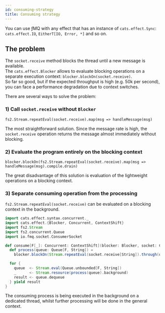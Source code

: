 ```yaml
---
id: consuming-strategy
title: Consuming strategy
---
```


You can use ƒMQ with any effect that has an instance of `cats.effect.Sync`: `cats.effect.IO`, `EitherT[IO, Error, *]` and so on.

## The problem
The `socket.receive` method blocks the thread until a new message is available.  
The `cats.effect.Blocker` allows to evaluate blocking operations on a separate execution context: `blocker.blockOn(socket.receive)`.  
So far so good, but if the expected throughput is high (e.g. 50k per second), you can face a performance degradation due to context switches.

There are several ways to solve the problem:


### 1) Call `socket.receive` without `Blocker`  
`fs2.Stream.repeatEval(socket.receive).map(msg => handleMessage(msg)`

The most straightforward solution. Since the message rate is high, the `socket.receive` operation returns the message almost immediately without blocking.

### 2) Evaluate the program entirely on the blocking context
`blocker.blockOn(fs2.Stream.repeatEval(socket.receive).map(msg => handleMessage(msg).compile.drain)`

The great disadvantage of this solution is evaluation of the lightweight operations on a blocking context. 

### 3) Separate consuming operation from the processing
`fs2.Stream.repeatEval(socket.receive)` can be evaluated on a blocking context in the background. 

```scala mdoc
import cats.effect.syntax.concurrent._
import cats.effect.{Blocker, Concurrent, ContextShift}
import fs2.Stream
import fs2.concurrent.Queue
import io.fmq.socket.ConsumerSocket

def consume[F[_]: Concurrent: ContextShift](blocker: Blocker, socket: ConsumerSocket.TCP[F]): Stream[F, String] = {
  def process(queue: Queue[F, String]) =
    blocker.blockOn(Stream.repeatEval(socket.receive[String]).through(queue.enqueue).compile.drain)

  for {
    queue  <- Stream.eval(Queue.unbounded[F, String])
    _      <- Stream.resource(process(queue).background)
    result <- queue.dequeue
  } yield result
}
```

The consuming process is being executed in the background on a dedicated thread, whilst further processing will be done in the general context.


